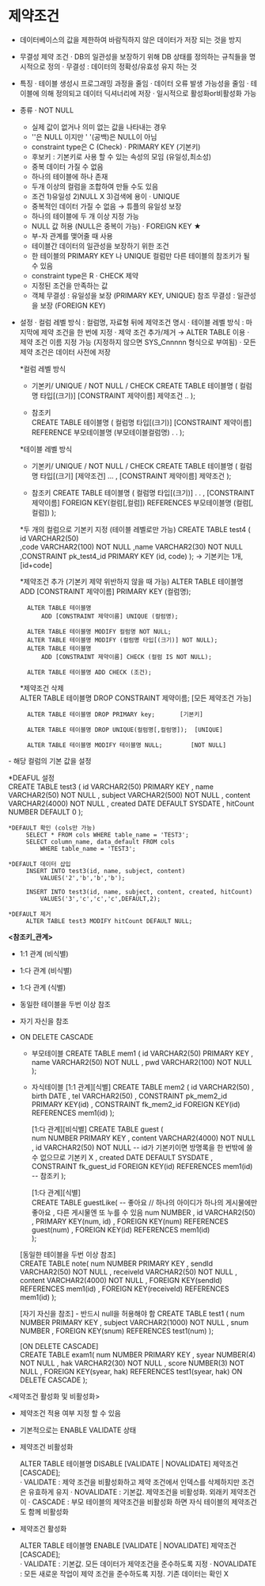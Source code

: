 # 제약조건

 - 데이터베이스의 값을 제한하여 바람직하지 않은 데이터가 저장 되는 것을 방지
 - 무결성 제약 조건 
   · DB의 일관성을 보장하기 위해 DB 상태를 정의하는 규칙들을 명시적으로 정의 
   · 무결성 : 데이터의 정확성/유효성 유지 하는 것  
   
 - 특징 
   · 테이블 생성시 프로그래밍 과정을 줄임
   · 데이터 오류 발생 가능성을 줄임 
   · 테이블에 의해 정의되고 데이터 딕셔너리에 저장 
   · 일시적으로 활성화or비활성화 가능 
   
 - 종류 
   · NOT NULL 
      - 실제 값이 없거나 의미 없는 값을 나타내는 경우 
	  - ''은 NULL 이지만 ' '(공백)은 NULL이 아님
	  - constraint type은 C (Check)
   · PRIMARY KEY (기본키) 
      - 후보키 : 기본키로 사용 할 수 있는 속성의 모임 (유일성,최소성) 
      - 중복 데이터 가질 수 없음 
      - 하나의 테이블에 하나 존재 
      - 두개 이상의 컬럼을 조합하여 만들 수도 있음 
	  - 조건 1)유일성 2)NULL X 3)검색에 용이
   · UNIQUE 
      - 중복적인 데이터 가질 수 없음 → 튜플의 유일성 보장 
      - 하나의 테이블에 두 개 이상 지정 가능 
      - NULL 값 허용 (NULL은 중복이 가능)
   · FOREIGN KEY ★ 
      - 부-자 관계를 맺어줄 때 사용 
	  - 테이블간 데이터의 일관성을 보장하기 위한 조건 
	  - 한 테이블의 PRIMARY KEY 나 UNIQUE 컬럼만 다른 테이블의 참조키가 될 수 있음 
	  - constraint type은 R 
   · CHECK 제약  
      - 지정된 조건을 만족하는 값    
	  
	* 객체 무결성 : 유일성을 보장 (PRIMARY KEY, UNIQUE)
	  참조 무결성 : 일관성을 보장 (FOREIGN KEY)
	  
 - 설정 
   · 컬럼 레벨 방식 : 컬럼명, 자료형 뒤에 제약조건 명시 
   · 테이블 레벨 방식 : 마지막에 제약 조건을 한 번에 지정 
   · 제약 조건 추가/제거 → ALTER TABLE 이용
   · 제약 조건 이름 지정 가능 (지정하지 않으면 SYS_Cnnnnn 형식으로 부여됨)
   · 모든 제약 조건은 데이터 사전에 저장 
   
     *컬럼 레벨 방식 	 
	 - 기본키/ UNIQUE / NOT NULL / CHECK 
		 CREATE TABLE 테이블명 ( 
			컬럼명 타입[(크기)] [CONSTRAINT 제약이름] 제약조건  .. 
       ); 
	  
	 - 참조키  
	     CREATE TABLE 테이블명 ( 
	        컬럼명 타입[(크기)] [CONSTRAINT 제약이름] 
		       REFERENCE 부모테이블명 (부모테이블컬럼명) 
		      .
		      .
		  ); 
	 	 
	 *테이블 레벨 방식 
	  - 기본키/ UNIQUE / NOT NULL / CHECK 
	     CREATE TABLE 테이블명 ( 
           컬럼명 타입[(크기] [제약조건] ... 
           , [CONSTRAINT 제약이름] 제약조건 
         );  	
	  
	  - 참조키 
	   CREATE TABLE 테이블명 (
	     컬럼명 타입[(크기)] 
		 .
		 .
		 , [CONSTRAINT 제약이름] FOREIGN KEY(컬럼[,컬럼])
		   REFERENCES 부모테이블명 (컬럼[,컬럼])
		);	  
	  
	  *두 개의 컬럼으로 기본키 지정 (테이블 레벨로만 가능)
	   CREATE TABLE test4 (
		id VARCHAR2(50)  
	   ,code VARCHAR2(100) NOT NULL 
       ,name VARCHAR2(30) NOT NULL 
       ,CONSTRAINT pk_test4_id PRIMARY KEY (id, code)
       ); 
          → 기본키는 1개, [id+code]
		  
	  *제약조건 추가 (기본키 제약 위반하지 않을 때 가능) 
	     ALTER TABLE 테이블명
		     ADD [CONSTRAINT 제약이름] PRIMARY KEY (컬럼명);
			 
		 ALTER TABLE 테이블명
		     ADD [CONSTRAINT 제약이름] UNIQUE (컬럼명);	

		 ALTER TABLE 테이블명 MODIFY 컬럼명 NOT NULL; 
		 ALTER TABLE 테이블명 MODIFY (컬럼명 타입[(크기)] NOT NULL); 
		 ALTER TABLE 테이블명 
		     ADD [CONSTRAINT 제약이름] CHECK (컬럼 IS NOT NULL); 	

		 ALTER TABLE 테이블명 ADD CHECK (조건); 
			 
	  *제약조건 삭제 		
         ALTER TABLE 테이블명 DROP CONSTRAINT 제약이름;  [모든 제약조건 가능]	
		 
         ALTER TABLE 테이블명 DROP PRIMARY key;       [기본키]		
		 
		 ALTER TABLE 테이블명 DROP UNIQUE(컬럼명[,컬럼명]);  [UNIQUE]
		 
		 ALTER TABLE 테이블명 MODIFY 테이블명 NULL;        [NOT NULL] 
 
<DEFAULT> 
 - 해당 컬럼의 기본 값을 설정 
   
   *DEAFUL 설정   
		 CREATE TABLE test3 ( 
		   id VARCHAR2(50) PRIMARY KEY 
		   , name VARCHAR2(50) NOT NULL
		   , subject VARCHAR2(500) NOT NULL
		   , content VARCHAR2(4000) NOT NULL
		   , created DATE DEFAULT SYSDATE
		   , hitCount NUMBER DEFAULT 0
		 ); 
		 
	*DEFAULT 확인 (cols만 가능)
		 SELECT * FROM cols WHERE table_name = 'TEST3';
		 SELECT column_name, data_default FROM cols 
		     WHERE table_name = 'TEST3';
			 
	*DEFAULT 데이터 삽입 
		 INSERT INTO test3(id, name, subject, content) 
		     VALUES('2','b','b','b');

		 INSERT INTO test3(id, name, subject, content, created, hitCount)
             VALUES('3','c','c','c',DEFAULT,2);	
			 
	*DEFAULT 제거 
		 ALTER TABLE test3 MODIFY hitCount DEFAULT NULL;
	
	
**<참조키_관계>** 
 - 1:1 관계 (비식별)
 - 1:다 관계 (비식별)
 - 1:다 관계 (식별)
 - 동일한 테이블을 두번 이상 참조 
 - 자기 자신을 참조 
 - ON DELETE CASCADE 
  
   * 부모테이블 
     CREATE TABLE mem1 ( 
		id VARCHAR2(50) PRIMARY KEY 
		, name VARCHAR2(50) NOT NULL
		, pwd VARCHAR2(100) NOT NULL
	 ); 

   * 자식테이블 
     [1:1 관계][식별]
     CREATE TABLE mem2 ( 
		id VARCHAR2(50) 
		, birth DATE
		, tel VARCHAR2(50)
		, CONSTRAINT pk_mem2_id PRIMARY KEY(id)
		, CONSTRAINT fk_mem2_id FOREIGN KEY(id) REFERENCES mem1(id) 
	 ); 
	 
	 [1:다 관계][비식별]
	 CREATE TABLE guest (   
		num NUMBER PRIMARY KEY 
		, content VARCHAR2(4000) NOT NULL
		, id VARCHAR2(50) NOT NULL  -- id가 기본키이면 방명록을 한 번밖에 쓸 수 없으므로 기본키 X 
		, created DATE DEFAULT SYSDATE 
		, CONSTRAINT fk_guest_id FOREIGN KEY(id) REFERENCES mem1(id) -- 참조키 
	 );
		
	 [1:다 관계][식별]	
     CREATE TABLE guestLike(   -- 좋아요 // 하나의 아이디가 하나의 게시물에만 좋아요 , 다른 게시물엔 또 누를 수 있음
		num NUMBER 
		, id VARCHAR2(50)
		, PRIMARY KEY(num, id) 
		, FOREIGN KEY(num) REFERENCES guest(num)
		, FOREIGN KEY(id) REFERENCES mem1(id) 	
	 );

    [동일한 테이블을 두번 이상 참조]  
     CREATE TABLE note( 
		num NUMBER PRIMARY KEY 
		, sendId VARCHAR2(50) NOT NULL
		, receiveId VARCHAR2(50) NOT NULL 
		, content VARCHAR2(4000) NOT NULL 
		, FOREIGN KEY(sendId) REFERENCES mem1(id)
		, FOREIGN KEY(receiveId) REFERENCES mem1(id)
	 );  

    [자기 자신을 참조] - 반드시 null을 허용해야 함 
	 CREATE TABLE test1 (
		num NUMBER PRIMARY KEY 
		, subject VARCHAR2(1000) NOT NULL
		, snum NUMBER 
		, FOREIGN KEY(snum) REFERENCES test1(num)
	 );

    [ON DELETE CASCADE]    
	 CREATE TABLE exam1(
		num NUMBER PRIMARY KEY 
		, syear NUMBER(4) NOT NULL
		, hak VARCHAR2(30) NOT NULL 
		, score NUMBER(3) NOT NULL
		, FOREIGN KEY(syear, hak) REFERENCES test1(syear, hak) ON DELETE CASCADE
	 );


<제약조건 활성화 및 비활성화>
 - 제약조건 적용 여부 지정 할 수 있음
 - 기본적으로는 ENABLE VALIDATE 상태 
 - 제약조건 비활성화 
    
   ALTER TABLE 테이블명 DISABLE [VALIDATE | NOVALIDATE] 제약조건 [CASCADE];   
   · VALIDATE : 제약 조건을 비활성화하고 제약 조건에서 인덱스를 삭제하지만 조건은 유효하게 유지
   · NOVALIDATE : 기본값. 제약조건을 비활성화. 외래키 제약조건이 
   · CASCADE : 부모 테이블의 제약조건을 비활성화 하면 자식 테이블의 제약조건도 함께 비활성화
   
 - 제약조건 활성화 
 
   ALTER TABLE 테이블명 ENABLE [VALIDATE | NOVALIDATE] 제약조건 [CASCADE];   
   · VALIDATE : 기본값. 모든 데이터가 제약조건을 준수하도록 지정
   · NOVALIDATE : 모든 새로운 작업이 제약 조건을 준수하도록 지정. 기존 데이터는 확인 X 
   
 
